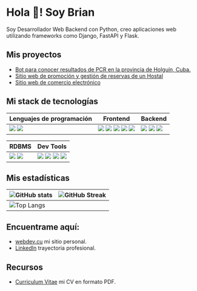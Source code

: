 # Hola 🤝! Soy Brian
Soy Desarrollador Web Backend con Python, creo aplicaciones web utilizando frameworks como Django, FastAPI y Flask.

## Mis proyectos 
- [Bot para conocer resultados de PCR en la provincia de Holguín, Cuba.](https://github.com/brianmrdev/telegram-pcr-bot)
- [Sitio web de promoción y gestión de reservas de un Hostal](https://www.hostalmanuelenrique.cu/)
- [Sitio web de comercio electrónico](https://www.climaig.cu/)

## Mi stack de tecnologías 
|Lenguajes de programación|Frontend|Backend|
|---|---|---|
|<img src="https://img.shields.io/badge/JavaScript-323330?style=for-the-badge&logo=javascript&logoColor=F7DF1E"/> <img src="https://img.shields.io/badge/Python-14354C?style=for-the-badge&logo=python&logoColor=white"/> | <img src="https://img.shields.io/badge/HTML5-E34F26?style=for-the-badge&logo=html5&logoColor=white"/> <img src="https://img.shields.io/badge/CSS3-1572B6?style=for-the-badge&logo=css3&logoColor=white"/> <img src="https://img.shields.io/badge/Sass-CC6699?style=for-the-badge&logo=sass&logoColor=white"/> <img src="https://img.shields.io/badge/Bootstrap-563D7C?style=for-the-badge&logo=bootstrap&logoColor=white"/> <img src="https://img.shields.io/badge/Tailwind_CSS-38B2AC?style=for-the-badge&logo=tailwind-css&logoColor=white"/> |<img src="https://img.shields.io/badge/Django-092E20?style=for-the-badge&logo=django&logoColor=white" /> <img src="https://img.shields.io/badge/Flask-000000?style=for-the-badge&logo=flask&logoColor=white" /> <img src="https://img.shields.io/badge/FastAPI-009688?style=for-the-badge&logo=FastAPI&logoColor=white" /> |

| RDBMS | Dev Tools |
|---|---|
| <img src="https://img.shields.io/badge/mysql-%2300f.svg?style=for-the-badge&logo=mysql&logoColor=white" /> <img src="https://img.shields.io/badge/postgres-%23316192.svg?style=for-the-badge&logo=postgresql&logoColor=white" /> | <img src="https://img.shields.io/badge/VSCode-0078D4?style=for-the-badge&logo=visual%20studio%20code&logoColor=white" /> <img src="https://img.shields.io/badge/GIT-E44C30?style=for-the-badge&logo=git&logoColor=white" /> <img src="https://img.shields.io/badge/kubernetes-%23326ce5.svg?style=for-the-badge&logo=kubernetes&logoColor=white" /> <img src="https://img.shields.io/badge/docker-%230db7ed.svg?style=for-the-badge&logo=docker&logoColor=white" /> |

## Mis estadísticas
<table>
<thead>
  <tr>
    <th><img src="https://github-readme-stats.vercel.app/api?username=brianmrdev&show_icons=true&theme=tokyonight" alt="GitHub stats"></th>
    <th><img src="https://github-readme-streak-stats.herokuapp.com?user=brianmrdev&theme=tokyonight" alt="GitHub Streak"></th>
  </tr>
</thead>
<tbody>
  <tr>
    <td colspan="2"><img src="https://github-readme-stats.vercel.app/api/top-langs/?username=brianmrdev&layout=compact&theme=tokyonight" alt="Top Langs"></td>
  </tr>
</tbody>
</table>

## Encuentrame aquí:
- [webdev.cu](https://www.webdev.cu) mi sitio personal.
- [LinkedIn](https://www.linkedin.com/in/brianmrdev/) trayectoria profesional.

## Recursos
- [Curriculum Vitae](https://www.webdev.cu/cv) mi CV en formato PDF.
